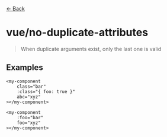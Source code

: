 [&#x2190; Back](./)
# vue/no-duplicate-attributes

> When duplicate arguments exist, only the last one is valid

 

## Examples

<code-highlight>
 
<div slot="correct">

```vue
<my-component
    class="bar"
    :class="{ foo: true }"
    abc="xyz"
></my-component>

```

</div>

 
<div slot="incorrect">

```vue
<my-component
    :foo="bar"
    foo="xyz"
></my-component>

```

</div>

 
</code-highlight>

